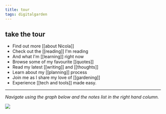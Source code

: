 ```yaml
---
title: tour
tags: digitalgarden
---
```


## take the tour

- Find out more [[about Nicola]]
- Check out the [[reading]] I'm reading
- And what I'm [[learning]] right now
- Browse some of my favourite [[quotes]]
- Read my latest [[writing]] and [[thoughts]]
- Learn about my [[planning]] process
- Join me as I share my love of [[gardening]]
- Experience [[tech and tools]] made easy.

---

*Navigate using the graph below and the notes list in the right hand column.*

![](https://source.unsplash.com/mnuxxOaFO1s/1900x1200)